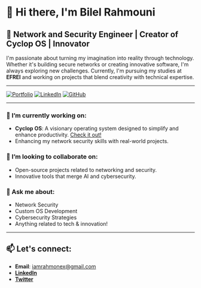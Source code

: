 # 👋 Hi there, I'm **Bilel Rahmouni** 

## 🚀 Network and Security Engineer | Creator of Cyclop OS | Innovator

I'm passionate about turning my imagination into reality through technology. Whether it's building secure networks or creating innovative software, I'm always exploring new challenges. Currently, I'm pursuing my studies at **EFREI** and working on projects that blend creativity with technical expertise.

---

[![Portfolio](https://img.shields.io/badge/Portfolio-Cyclop%20OS-blue?style=for-the-badge&logo=internet-explorer)](https://cyclop-os.com)
[![LinkedIn](https://img.shields.io/badge/LinkedIn-Connect-blue?style=for-the-badge&logo=linkedin)](https://www.linkedin.com/in/rahmonex/)
[![GitHub](https://img.shields.io/badge/GitHub-Follow-black?style=for-the-badge&logo=github)](https://github.com/RahmonexTheOne)

---

### 🔭 I’m currently working on:
- **Cyclop OS**: A visionary operating system designed to simplify and enhance productivity. [Check it out!](https://cyclop-os.com)
- Enhancing my network security skills with real-world projects.

### 🤝 I’m looking to collaborate on:
- Open-source projects related to networking and security.
- Innovative tools that merge AI and cybersecurity.

### 💬 Ask me about:
- Network Security
- Custom OS Development
- Cybersecurity Strategies
- Anything related to tech & innovation!

---

## 📫 Let's connect:
- **Email**: iamrahmonex@gmail.com
- [**LinkedIn**](https://www.linkedin.com/in/rahmonex/)
- [**Twitter**](https://x.com/Rahmonex)
